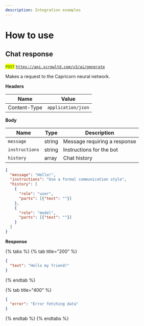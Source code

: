 ```yaml
---
description: Integration examples
---
```


# How to use

## Chat response

<mark style="color:green;">`POST`</mark> [`https://api.screwltd.com/v3/ai/generate`](https://api.screwltd.com/v3/ai/generate)

Makes a request to the Capricorn neural network.

**Headers**

| Name         | Value              |
| ------------ | ------------------ |
| Content-Type | `application/json` |

**Body**

| Name           | Type   | Description                  |
| -------------- | ------ | ---------------------------- |
| `message`      | string | Message requiring a response |
| `instructions` | string | Instructions for the bot     |
| `history`      | array  | Chat history                 |

```json
{
  "message": "Hello!",
  "instructions": "Use a formal communication style",
  "history": [
    {
      "role": "user",
      "parts": [{"text": ""}]
    },
    {
      "role": "model",
      "parts": [{"text": ""}]
    }
  ]
}
```

**Response**

{% tabs %}
{% tab title="200" %}
```json
{
  "text": "Hello my friend!"
}
```
{% endtab %}

{% tab title="400" %}
```json
{
  "error": "Error fetching data"
}
```
{% endtab %}
{% endtabs %}
